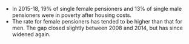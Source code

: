 -   In 2015-18, 19% of single female pensioners and 13% of single male
    pensioners were in poverty after housing costs.
-   The rate for female pensioners has tended to be higher than that for
    men. The gap closed slightly between 2008 and 2014, but has since
    widened again.
